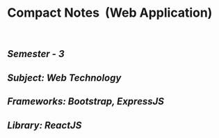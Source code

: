 <h1>Compact Notes &nbsp;(Web Application)</h1>
<br>
<i><h2>Semester - 3</h2>
<h2>Subject: Web Technology</h2>
<h2>Frameworks: Bootstrap, ExpressJS</h2>
<h2>Library: ReactJS</h2></i>
